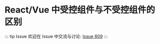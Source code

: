 # React/Vue 中受控组件与不受控组件的区别



::: tip Issue 
 欢迎在 Issue 中交流与讨论: [Issue 609](https://github.com/shfshanyue/Daily-Question/issues/609) 
:::



